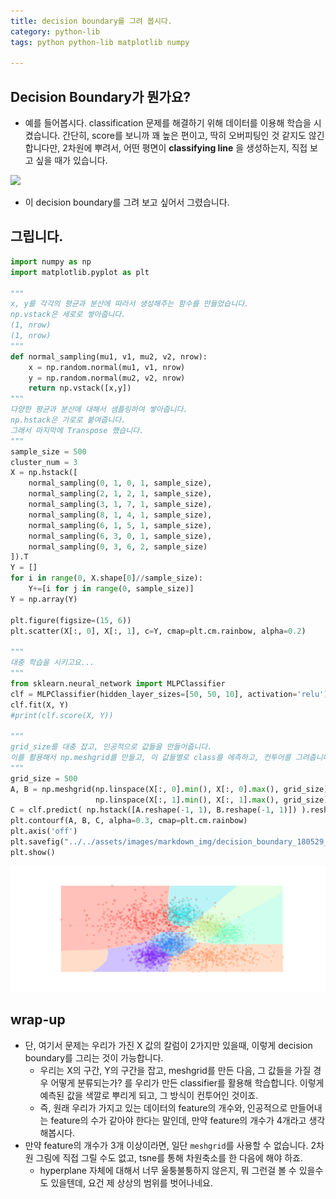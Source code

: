 ```yaml
---
title: decision boundary를 그려 봅시다.
category: python-lib 
tags: python python-lib matplotlib numpy

---
```


## Decision Boundary가 뭔가요? 

- 예를 들어봅시다. classification 문제를 해결하기 위해 데이터를 이용해 학습을 시켰습니다. 간단히, score를 보니까 꽤 높은 편이고, 딱히 오버피팅인 것 같지도 않긴 합니다만, 2차원에 뿌려서, 어떤 평면이 **classifying line** 을 생성하는지, 직접 보고 싶을 때가 있습니다. 

![](https://www.cs.princeton.edu/courses/archive/fall08/cos436/Duda/PR_Figs/regions3.gif)

- 이 decision boundary를 그려 보고 싶어서 그렸습니다. 

## 그립니다. 

```python
import numpy as np
import matplotlib.pyplot as plt

"""
x, y를 각각의 평균과 분산에 따라서 생성해주는 함수를 만들었습니다. 
np.vstack은 세로로 쌓아줍니다.
(1, nrow)
(1, nrow)
"""
def normal_sampling(mu1, v1, mu2, v2, nrow):
    x = np.random.normal(mu1, v1, nrow)
    y = np.random.normal(mu2, v2, nrow)
    return np.vstack([x,y])
"""
다양한 평균과 분산에 대해서 샘플링하여 쌓아줍니다. 
np.hstack은 가로로 붙여줍니다. 
그래서 마지막에 Transpose 했습니다. 
"""
sample_size = 500
cluster_num = 3
X = np.hstack([
    normal_sampling(0, 1, 0, 1, sample_size),
    normal_sampling(2, 1, 2, 1, sample_size), 
    normal_sampling(3, 1, 7, 1, sample_size),
    normal_sampling(8, 1, 4, 1, sample_size),
    normal_sampling(6, 1, 5, 1, sample_size),
    normal_sampling(6, 3, 0, 1, sample_size),
    normal_sampling(0, 3, 6, 2, sample_size)
]).T
Y = []
for i in range(0, X.shape[0]//sample_size):
    Y+=[i for j in range(0, sample_size)]
Y = np.array(Y)

plt.figure(figsize=(15, 6))
plt.scatter(X[:, 0], X[:, 1], c=Y, cmap=plt.cm.rainbow, alpha=0.2)

"""
대충 학습을 시키고요...
"""
from sklearn.neural_network import MLPClassifier
clf = MLPClassifier(hidden_layer_sizes=[50, 50, 10], activation='relu')
clf.fit(X, Y)
#print(clf.score(X, Y))

"""
grid_size를 대충 잡고, 인공적으로 값들을 만들어줍니다. 
이를 활용해서 np.meshgrid를 만들고, 이 값들별로 class를 에측하고, 컨투어를 그려줍니다. 
"""
grid_size = 500
A, B = np.meshgrid(np.linspace(X[:, 0].min(), X[:, 0].max(), grid_size),
                   np.linspace(X[:, 1].min(), X[:, 1].max(), grid_size))
C = clf.predict( np.hstack([A.reshape(-1, 1), B.reshape(-1, 1)]) ).reshape(grid_size, grid_size)
plt.contourf(A, B, C, alpha=0.3, cmap=plt.cm.rainbow)
plt.axis('off')
plt.savefig("../../assets/images/markdown_img/decision_boundary_180529_1807.svg")
plt.show()
```

![](/assets/images/markdown_img/decision_boundary_180529_1807.svg)


## wrap-up 

- 단, 여기서 문제는 우리가 가진 X 값의 칼럼이 2가지만 있을때, 이렇게 decision boundary를 그리는 것이 가능합니다. 
    - 우리는 X의 구간, Y의 구간을 잡고, meshgrid를 만든 다음, 그 값들을 가질 경우 어떻게 분류되는가? 를 우리가 만든 classifier를 활용해 학습합니다. 이렇게 예측된 값을 색깔로 뿌리게 되고, 그 방식이 컨투어인 것이죠. 
    - 즉, 원래 우리가 가지고 있는 데이터의 feature의 개수와, 인공적으로 만들어내는 feature의 수가 같아야 한다는 말인데, 만약 feature의 개수가 4개라고 생각해봅시다. 
- 만약 feature의 개수가 3개 이상이라면, 일단 `meshgrid`를 사용할 수 없습니다. 2차원 그림에 직접 그릴 수도 없고, tsne를 통해 차원축소를 한 다음에 해야 하죠. 
    - hyperplane 자체에 대해서 너무 울퉁불퉁하지 않은지, 뭐 그런걸 볼 수 있을수도 있을텐데, 요건 제 상상의 범위를 벗어나네요. 